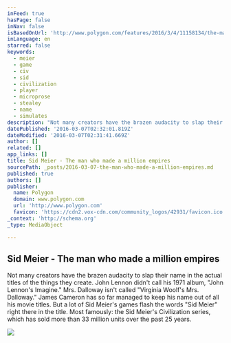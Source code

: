 ```yaml
---
inFeed: true
hasPage: false
inNav: false
isBasedOnUrl: 'http://www.polygon.com/features/2016/3/4/11158134/the-man-who-made-a-million-empires'
inLanguage: en
starred: false
keywords:
  - meier
  - game
  - civ
  - sid
  - civilization
  - player
  - microprose
  - stealey
  - name
  - simulates
description: "Not many creators have the brazen audacity to slap their name in the actual titles of the things they create. John Lennon didn't call his 1971 album, \"John Lennon's Imagine.\" Mrs. Dalloway isn't called \"Virginia Woolf's Mrs. Dalloway.\" James Cameron has so far managed to keep his name out of all his movie titles.  But a lot of Sid Meier's games flash the words \"Sid Meier\" right there in the title. Most famously: the Sid Meier's Civilization series, which has sold more than 33 million units over the past 25 years."
datePublished: '2016-03-07T02:32:01.819Z'
dateModified: '2016-03-07T02:31:41.669Z'
author: []
related: []
app_links: []
title: Sid Meier - The man who made a million empires
sourcePath: _posts/2016-03-07-the-man-who-made-a-million-empires.md
published: true
authors: []
publisher:
  name: Polygon
  domain: www.polygon.com
  url: 'http://www.polygon.com'
  favicon: 'https://cdn2.vox-cdn.com/community_logos/42931/favicon.ico'
_context: 'http://schema.org'
_type: MediaObject

---
```

<article style=""><h1>Sid Meier - The man who made a million empires</h1><p>Not many creators have the brazen audacity to slap their name in the actual titles of the things they create. John Lennon didn't call his 1971 album, "John Lennon's Imagine." Mrs. Dalloway isn't called "Virginia Woolf's Mrs. Dalloway." James Cameron has so far managed to keep his name out of all his movie titles.  But a lot of Sid Meier's games flash the words "Sid Meier" right there in the title. Most famously: the Sid Meier's Civilization series, which has sold more than 33 million units over the past 25 years.</p><img src="https://s3-us-west-2.amazonaws.com/the-grid-img/p/675892c85473dee85e477df071fbb5b12b9ad25a.jpg" /></article>